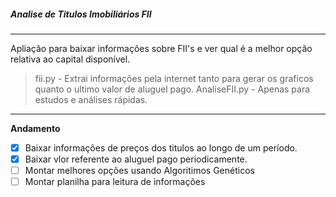 ##### Analise de Titulos Imobiliários FII
---
Apliação para baixar informações sobre FII's e ver qual é a melhor opção relativa ao capital disponível.
> fii.py - Extrai informações pela internet tanto para gerar os graficos quanto o ultimo valor de aluguel pago.
> AnaliseFII.py - Apenas para estudos e análises rápidas.
---
**Andamento**
* [x] Baixar informações de preços dos titulos ao longo de um período.
* [x] Baixar vlor referente ao aluguel pago periodicamente.
* [ ] Montar melhores opções usando Algoritimos Genéticos
* [ ] Montar planilha para leitura de informações